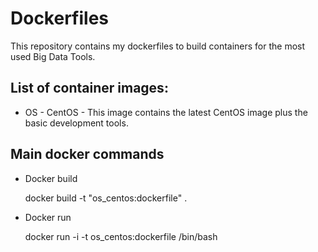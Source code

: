 # Dockerfiles

This repository contains my dockerfiles to build containers for the most used Big Data Tools.

## List of container images:

*	OS - CentOS - This image contains the latest CentOS image plus the basic development tools.


## Main docker commands

* Docker build

	docker build -t "os_centos:dockerfile" .

* Docker run

	docker run -i -t os_centos:dockerfile /bin/bash

